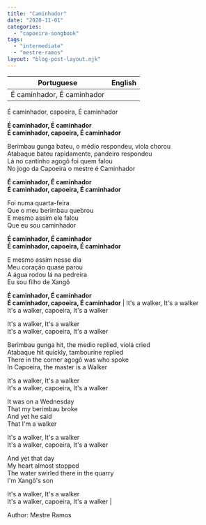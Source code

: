 ```yaml
---
title: "Caminhador"
date: "2020-11-01"
categories: 
  - "capoeira-songbook"
tags: 
  - "intermediate"
  - "mestre-ramos"
layout: "blog-post-layout.njk"
---
```


| Portuguese | English |
| --- | --- |
| É caminhador, É caminhador  
É caminhador, capoeira, É caminhador  
  
**É caminhador, É caminhador  
É caminhador, capoeira, É caminhador**  
  
Berimbau gunga bateu, o médio respondeu, viola chorou  
Atabaque bateu rapidamente, pandeiro respondeu  
Lá no cantinho agogô foi quem falou  
No jogo da Capoeira o mestre é Caminhador  
  
**É caminhador, É caminhador  
É caminhador, capoeira, É caminhador**  
  
Foi numa quarta-feira  
Que o meu berimbau quebrou  
E mesmo assim ele falou  
Que eu sou caminhador  
  
**É caminhador, É caminhador  
É caminhador, capoeira, É caminhador**  
  
E mesmo assim nesse dia  
Meu coração quase parou  
A água rodou lá na pedreira  
Eu sou filho de Xangô  
  
**É caminhador, É caminhador  
É caminhador, capoeira, É caminhador** | It's a walker, It's a walker  
It's a walker, capoeira, It's a walker  
  
It's a walker, It's a walker  
It's a walker, capoeira, It's a walker  
  
Berimbau gunga hit, the medio replied, viola cried  
Atabaque hit quickly, tambourine replied  
There in the corner agogô was who spoke  
In Capoeira, the master is a Walker  
  
It's a walker, It's a walker  
It's a walker, capoeira, It's a walker  
  
It was on a Wednesday  
That my berimbau broke  
And yet he said  
That I'm a walker  
  
It's a walker, It's a walker  
It's a walker, capoeira, It's a walker  
  
And yet that day  
My heart almost stopped  
The water swirled there in the quarry  
I'm Xangô's son  
  
It's a walker, It's a walker  
It's a walker, capoeira, It's a walker |

<figcaption>

Author: Mestre Ramos

</figcaption>
